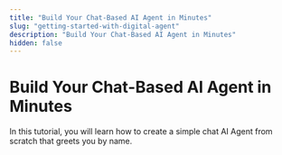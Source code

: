 ```yaml
---
title: "Build Your Chat-Based AI Agent in Minutes"
slug: "getting-started-with-digital-agent"
description: "Build Your Chat-Based AI Agent in Minutes"
hidden: false
---
```


# Build Your Chat-Based AI Agent in Minutes

In this tutorial, you will learn how to create a simple chat AI Agent from scratch that greets you by name.
